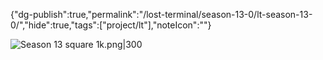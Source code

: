 
{"dg-publish":true,"permalink":"/lost-terminal/season-13-0/lt-season-13-0/","hide":true,"tags":["project/lt"],"noteIcon":""}



![Season 13 square 1k.png|300](/img/user/Season%2013%20square%201k.png)

 